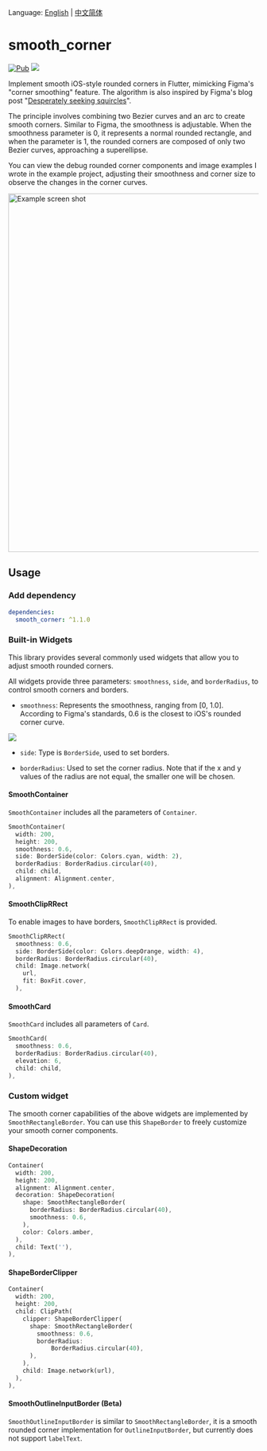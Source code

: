 Language: [English](README.md) | [中文简体](README_CN.md)

# smooth_corner

[![Pub](https://img.shields.io/badge/pub-1.1.0-blue?style=flat-square)](https://pub.dev/packages/smooth_corner) ![](https://img.shields.io/badge/platform-flutter%7Cflutter--web-red?style=flat-square)

Implement smooth iOS-style rounded corners in Flutter, mimicking Figma's "corner smoothing" feature. The algorithm is also inspired by Figma's blog post "[Desperately seeking squircles](https://www.figma.com/blog/desperately-seeking-squircles/)".

The principle involves combining two Bezier curves and an arc to create smooth corners. Similar to Figma, the smoothness is adjustable. When the smoothness parameter is 0, it represents a normal rounded rectangle, and when the parameter is 1, the rounded corners are composed of only two Bezier curves, approaching a superellipse.

You can view the debug rounded corner components and image examples I wrote in the example project, adjusting their smoothness and corner size to observe the changes in the corner curves.

<img width="720" alt="Example screen shot" src="https://user-images.githubusercontent.com/17538852/148490341-82821630-e4e7-4858-862d-d74049bd4002.png">



## Usage

### Add dependency 

```yaml
dependencies:
  smooth_corner: ^1.1.0
```



### Built-in Widgets

This library provides several commonly used widgets that allow you to adjust smooth rounded corners.

All widgets provide three parameters: `smoothness`, `side`, and `borderRadius`, to control smooth corners and borders.

- `smoothness`: Represents the smoothness, ranging from [0, 1.0]. According to Figma's standards, 0.6 is the closest to iOS's rounded corner curve.

![](https://user-images.githubusercontent.com/17538852/148515898-79b29e88-c709-481c-b326-2ff92246cfa2.png)

- `side`: Type is `BorderSide`, used to set borders.

- `borderRadius`: Used to set the corner radius. Note that if the x and y values of the radius are not equal, the smaller one will be chosen.



#### SmoothContainer

`SmoothContainer` includes all the parameters of `Container`.

```dart
SmoothContainer(
  width: 200,
  height: 200,
  smoothness: 0.6,
  side: BorderSide(color: Colors.cyan, width: 2),
  borderRadius: BorderRadius.circular(40),
  child: child,
  alignment: Alignment.center,
),
```



#### SmoothClipRRect

To enable images to have borders, `SmoothClipRRect` is provided.
```dart
SmoothClipRRect(
  smoothness: 0.6,
  side: BorderSide(color: Colors.deepOrange, width: 4),
  borderRadius: BorderRadius.circular(40),
  child: Image.network(
    url,
    fit: BoxFit.cover,
  ),
```



#### SmoothCard

`SmoothCard`  includes all parameters of `Card`.

```dart
SmoothCard(
  smoothness: 0.6,
  borderRadius: BorderRadius.circular(40),
  elevation: 6,
  child: child,
),
```



### Custom widget

The smooth corner capabilities of the above widgets are implemented by `SmoothRectangleBorder`. You can use this `ShapeBorder` to freely customize your smooth corner components.



#### ShapeDecoration

```dart
Container(
  width: 200,
  height: 200,
  alignment: Alignment.center,
  decoration: ShapeDecoration(
    shape: SmoothRectangleBorder(
      borderRadius: BorderRadius.circular(40),
      smoothness: 0.6,
    ),
    color: Colors.amber,
  ),
  child: Text(''),
),
```



#### ShapeBorderClipper

```dart
Container(
  width: 200,
  height: 200,
  child: ClipPath(
    clipper: ShapeBorderClipper(
      shape: SmoothRectangleBorder(
        smoothness: 0.6,
        borderRadius:
            BorderRadius.circular(40),
      ),
    ),
    child: Image.network(url),
  ),
),
```  


#### SmoothOutlineInputBorder (Beta)

`SmoothOutlineInputBorder` is similar to `SmoothRectangleBorder`, it is a smooth rounded corner implementation for `OutlineInputBorder`, but currently does not support `labelText`.
